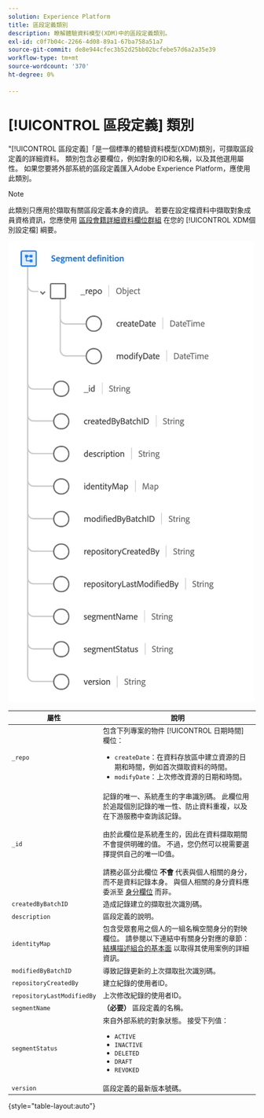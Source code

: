 ```yaml
---
solution: Experience Platform
title: 區段定義類別
description: 瞭解體驗資料模型(XDM)中的區段定義類別。
exl-id: c0f7b04c-2266-4d08-89a1-67ba758a51a7
source-git-commit: de8e944cfec3b52d25bb02bcfebe57d6a2a35e39
workflow-type: tm+mt
source-wordcount: '370'
ht-degree: 0%

---
```


# [!UICONTROL 區段定義] 類別

&quot;[!UICONTROL 區段定義]「是一個標準的體驗資料模型(XDM)類別，可擷取區段定義的詳細資料。 類別包含必要欄位，例如對象的ID和名稱，以及其他選用屬性。 如果您要將外部系統的區段定義匯入Adobe Experience Platform，應使用此類別。

>[!NOTE]
>
>此類別只應用於擷取有關區段定義本身的資訊。 若要在設定檔資料中擷取對象成員資格資訊，您應使用 [區段會籍詳細資料欄位群組](../field-groups/profile/segmentation.md) 在您的 [!UICONTROL XDM個別設定檔] 綱要。

![](../images/classes/segment-definition.png)

| 屬性 | 說明 |
| --- | --- |
| `_repo` | 包含下列專案的物件 [!UICONTROL 日期時間] 欄位： <ul><li>`createDate`：在資料存放區中建立資源的日期和時間，例如首次擷取資料的時間。</li><li>`modifyDate`：上次修改資源的日期和時間。</li></ul> |
| `_id` | 記錄的唯一、系統產生的字串識別碼。 此欄位用於追蹤個別記錄的唯一性、防止資料重複，以及在下游服務中查詢該記錄。<br><br>由於此欄位是系統產生的，因此在資料擷取期間不會提供明確的值。 不過，您仍然可以視需要選擇提供自己的唯一ID值。<br><br>請務必區分此欄位 **不會** 代表與個人相關的身分，而不是資料記錄本身。 與個人相關的身分資料應委派至 [身分欄位](../schema/composition.md#identity) 而非。 |
| `createdByBatchID` | 造成記錄建立的擷取批次識別碼。 |
| `description` | 區段定義的說明。 |
| `identityMap` | 包含受眾套用之個人的一組名稱空間身分的對映欄位。 請參閱以下連結中有關身分對應的章節： [結構描述組合的基本面](../schema/composition.md#identityMap) 以取得其使用案例的詳細資訊。 |
| `modifiedByBatchID` | 導致記錄更新的上次擷取批次識別碼。 |
| `repositoryCreatedBy` | 建立紀錄的使用者ID。 |
| `repositoryLastModifiedBy` | 上次修改紀錄的使用者ID。 |
| `segmentName` | **（必要）** 區段定義的名稱。 |
| `segmentStatus` | 來自外部系統的對象狀態。 接受下列值： <ul><li>`ACTIVE`</li><li>`INACTIVE`</li><li>`DELETED`</li><li>`DRAFT`</li><li>`REVOKED`</li></ul> |
| `version` | 區段定義的最新版本號碼。 |

{style="table-layout:auto"}
